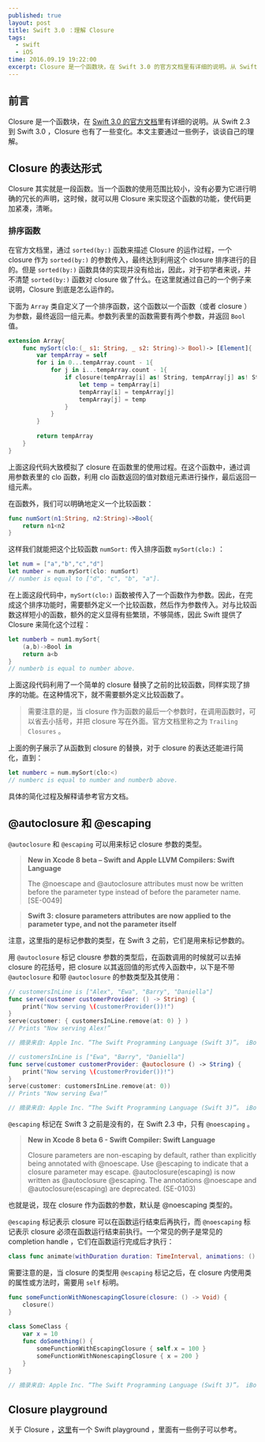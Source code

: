 ```yaml
---
published: true
layout: post
title: Swift 3.0 ：理解 Closure 
tags: 
  - swift
  - iOS
time: 2016.09.19 19:22:00
excerpt: Closure 是一个函数块，在 Swift 3.0 的官方文档里有详细的说明。从 Swift 2.3 到 Swift 3.0 ，Closure 也有了一些变化。本文主要通过一些例子，谈谈自己的理解。
---
```


## 前言

Closure 是一个函数块，在 [Swift 3.0 的官方文档](https://developer.apple.com/library/content/documentation/Swift/Conceptual/Swift_Programming_Language/Closures.html#//apple_ref/doc/uid/TP40014097-CH11-ID94)里有详细的说明。从 Swift 2.3 到 Swift 3.0 ，Closure 也有了一些变化。本文主要通过一些例子，谈谈自己的理解。

## Closure 的表达形式

Closure 其实就是一段函数。当一个函数的使用范围比较小，没有必要为它进行明确的冗长的声明，这时候，就可以用 Closure 来实现这个函数的功能，使代码更加紧凑，清晰。

### 排序函数

在官方文档里，通过 `sorted(by:)` 函数来描述 Closure 的运作过程，一个 closure 作为 `sorted(by:)` 的参数传入，最终达到利用这个 closure 排序进行的目的。但是 `sorted(by:)` 函数具体的实现并没有给出，因此，对于初学者来说，并不清楚 `sorted(by:)` 函数对 closure 做了什么。在这里就通过自己的一个例子来说明，Closure 到底是怎么运作的。

下面为 `Array` 类自定义了一个排序函数，这个函数以一个函数（或者 closure ）为参数，最终返回一组元素。参数列表里的函数需要有两个参数，并返回 `Bool` 值。

```swift
extension Array{
    func mySort(clo:(_ s1: String, _ s2: String)-> Bool)-> [Element]{
        var tempArray = self
        for i in 0...tempArray.count - 1{
            for j in i...tempArray.count - 1{
                if closure(tempArray[i] as! String, tempArray[j] as! String){
                    let temp = tempArray[i]
                    tempArray[i] = tempArray[j]
                    tempArray[j] = temp
                }
            }
        }
        
        return tempArray
    }
}
```

上面这段代码大致模拟了 closure 在函数里的使用过程。在这个函数中，通过调用参数表里的 clo 函数，利用 clo 函数返回的值对数组元素进行操作，最后返回一组元素。

在函数外，我们可以明确地定义一个比较函数：

```swift
func numSort(n1:String, n2:String)->Bool{
    return n1<n2
}
```

这样我们就能把这个比较函数 `numSort:` 传入排序函数 `mySort(clo:)` ：

```swift
let num = ["a","b","c","d"]
let number = num.mySort(clo: numSort)
// number is equal to ["d", "c", "b", "a"].
```

在上面这段代码中，`mySort(clo:)` 函数被传入了一个函数作为参数。因此，在完成这个排序功能时，需要额外定义一个比较函数，然后作为参数传入。对与比较函数这样短小的函数，额外的定义显得有些繁琐，不够简练，因此 Swift 提供了 Closure 来简化这个过程：

```swift
let numberb = num1.mySort{
    (a,b)->Bool in
    return a<b
}
// numberb is equal to number above.
```

上面这段代码利用了一个简单的 closure 替换了之前的比较函数，同样实现了排序的功能。在这种情况下，就不需要额外定义比较函数了。

> 需要注意的是，当 closure 作为函数的最后一个参数时，在调用函数时，可以省去小括号，并把 closure 写在外面。官方文档里称之为 `Trailing Closures` 。

上面的例子展示了从函数到 closure 的替换，对于 closure 的表达还能进行简化，直到：

```swift
let numberc = num.mySort(clo:<)
// numberc is equal to number and numberb above.
```

具体的简化过程及解释请参考官方文档。

## @autoclosure 和 @escaping

`@autoclosure` 和 `@escaping` 可以用来标记 closure 参数的类型。

> **New in Xcode 8 beta – Swift and Apple LLVM Compilers: Swift Language**
>
> The @noescape and @autoclosure attributes must now be written before the parameter type instead of before the parameter name. [SE-0049]

> **Swift 3: closure parameters attributes are now applied to the parameter type, and not the parameter itself**

注意，这里指的是标记参数的类型，在 Swift 3 之前，它们是用来标记参数的。

用 `@autoclosure` 标记 clousre 参数的类型后，在函数调用的时候就可以去掉 closure 的花括号，把 closure 以其返回值的形式传入函数中，以下是不带 `@autoclosure` 和带 `@autoclosure` 的参数类型及其使用：

```swift
// customersInLine is ["Alex", "Ewa", "Barry", "Daniella"]
func serve(customer customerProvider: () -> String) {
    print("Now serving \(customerProvider())!")
}
serve(customer: { customersInLine.remove(at: 0) } )
// Prints "Now serving Alex!”

// 摘录来自: Apple Inc. “The Swift Programming Language (Swift 3)”。 iBooks. 
```

```swift
// customersInLine is ["Ewa", "Barry", "Daniella"]
func serve(customer customerProvider: @autoclosure () -> String) {
    print("Now serving \(customerProvider())!")
}
serve(customer: customersInLine.remove(at: 0))
// Prints "Now serving Ewa!”

// 摘录来自: Apple Inc. “The Swift Programming Language (Swift 3)”。 iBooks. 
```

`@escaping` 标记在 Swift 3 之前是没有的，在 Swift 2.3 中，只有 `@noescaping` 。

>**New in Xcode 8 beta 6 - Swift Compiler: Swift Language**
>
>Closure parameters are non-escaping by default, rather than explicitly being annotated with @noescape. Use @escaping to indicate that a closure parameter may escape. @autoclosure(escaping) is now written as  @autoclosure @escaping. The annotations @noescape and  @autoclosure(escaping) are deprecated. (SE-0103)

也就是说，现在 closure 作为函数的参数，默认是 @noescaping 类型的。

`@escaping` 标记表示 closure 可以在函数运行结束后再执行，而 `@noescaping` 标记表示 closure 必须在函数运行结束前执行。一个常见的例子是常见的 completion handle ，它们在函数运行完成后才执行：

```swift
class func animate(withDuration duration: TimeInterval, animations: () -> Void, completion: ((Bool) -> Void)? = nil)
```

需要注意的是，当 closure 的类型用 `@escaping` 标记之后，在 closure 内使用类的属性或方法时，需要用 `self` 标明。

```swift
func someFunctionWithNonescapingClosure(closure: () -> Void) {
    closure()
}
 
class SomeClass {
    var x = 10
    func doSomething() {
        someFunctionWithEscapingClosure { self.x = 100 }
        someFunctionWithNonescapingClosure { x = 200 }
    }
}

// 摘录来自: Apple Inc. “The Swift Programming Language (Swift 3)”。 iBooks. 
```

## Closure playground

关于 Closure ，[这里](https://github.com/LinShiwei/linshiwei.github.io/tree/master/lsw_codesource)有一个 Swift playground ，里面有一些例子可以参考。

